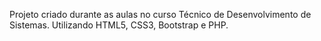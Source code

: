 Projeto criado durante as aulas no curso Técnico de Desenvolvimento de Sistemas. Utilizando HTML5, CSS3, Bootstrap e PHP.
